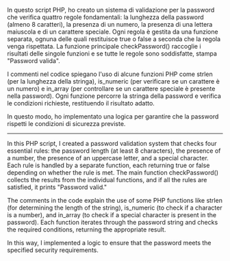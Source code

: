 In questo script PHP, ho creato un sistema di validazione per la password che verifica quattro regole fondamentali: la lunghezza della password (almeno 8 caratteri), la presenza di un numero, la presenza di una lettera maiuscola e di un carattere speciale. Ogni regola è gestita da una funzione separata, ognuna delle quali restituisce true o false a seconda che la regola venga rispettata. La funzione principale checkPassword() raccoglie i risultati delle singole funzioni e se tutte le regole sono soddisfatte, stampa "Password valida".

I commenti nel codice spiegano l'uso di alcune funzioni PHP come strlen (per la lunghezza della stringa), is_numeric (per verificare se un carattere è un numero) e in_array (per controllare se un carattere speciale è presente nella password). Ogni funzione percorre la stringa della password e verifica le condizioni richieste, restituendo il risultato adatto.

In questo modo, ho implementato una logica per garantire che la password rispetti le condizioni di sicurezza previste.

--------------------------------------------------------------------------------------------------------------------------------------------------------------------------------------------

In this PHP script, I created a password validation system that checks four essential rules: the password length (at least 8 characters), the presence of a number, the presence of an uppercase letter, and a special character. Each rule is handled by a separate function, each returning true or false depending on whether the rule is met. The main function checkPassword() collects the results from the individual functions, and if all the rules are satisfied, it prints "Password valid."

The comments in the code explain the use of some PHP functions like strlen (for determining the length of the string), is_numeric (to check if a character is a number), and in_array (to check if a special character is present in the password). Each function iterates through the password string and checks the required conditions, returning the appropriate result.

In this way, I implemented a logic to ensure that the password meets the specified security requirements.
